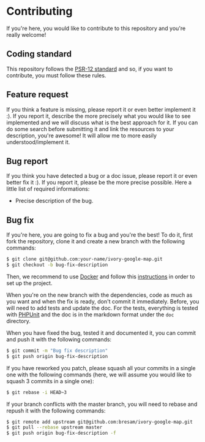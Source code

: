 # Contributing

If you're here, you would like to contribute to this repository and you're really welcome!

## Coding standard

This repository follows the [PSR-12 standard](http://www.php-fig.org/psr/psr-12/) and so, if you want to contribute,
you must follow these rules.

## Feature request

If you think a feature is missing, please report it or even better implement it :). If you report it, describe the more
precisely what you would like to see implemented and we will discuss what is the best approach for it. If you can do
some search before submitting it and link the resources to your description, you're awesome! It will allow me to more
easily understood/implement it.

## Bug report

If you think you have detected a bug or a doc issue, please report it or even better fix it :). If you report it,
please be the more precise possible. Here a little list of required informations:

 * Precise description of the bug.

## Bug fix

If you're here, you are going to fix a bug and you're the best! To do it, first fork the repository, clone it and
create a new branch with the following commands:

``` bash
$ git clone git@github.com:your-name/ivory-google-map.git
$ git checkout -b bug-fix-description
```

Then, we recommend to use [Docker](https://www.docker.com) and follow this [instructions](/docs/development_environment.md) in order to
set up the project.

When you're on the new branch with the dependencies, code as much as you want and when the fix is ready, don't commit
it immediately. Before, you will need to add tests and update the doc. For the tests, everything is tested with
[PHPUnit](http://phpunit.de/) and the doc is in the markdown format under the `doc` directory.

When you have fixed the bug, tested it and documented it, you can commit and push it with the following commands:

``` bash
$ git commit -m "Bug fix description"
$ git push origin bug-fix-description
```

If you have reworked you patch, please squash all your commits in a single one with the following commands (here, we
will assume you would like to squash 3 commits in a single one):

``` bash
$ git rebase -i HEAD~3
```

If your branch conflicts with the master branch, you will need to rebase and repush it with the following commands:

``` bash
$ git remote add upstream git@github.com:bresam/ivory-google-map.git
$ git pull --rebase upstream master
$ git push origin bug-fix-description -f
```
